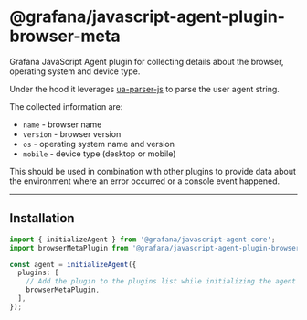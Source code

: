 # @grafana/javascript-agent-plugin-browser-meta

Grafana JavaScript Agent plugin for collecting details about the browser, operating system and device type.

Under the hood it leverages [ua-parser-js](https://github.com/faisalman/ua-parser-js) to parse the user agent string.

The collected information are:

- `name` - browser name
- `version` - browser version
- `os` - operating system name and version
- `mobile` - device type (desktop or mobile)

This should be used in combination with other plugins to provide data about the environment where an error occurred or
a console event happened.

---

## Installation

```ts
import { initializeAgent } from '@grafana/javascript-agent-core';
import browserMetaPlugin from '@grafana/javascript-agent-plugin-browser-meta';

const agent = initializeAgent({
  plugins: [
    // Add the plugin to the plugins list while initializing the agent
    browserMetaPlugin,
  ],
});
```
